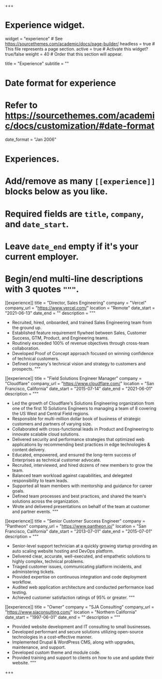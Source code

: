 +++
# Experience widget.
widget = "experience"  # See https://sourcethemes.com/academic/docs/page-builder/
headless = true  # This file represents a page section.
active = true  # Activate this widget? true/false
weight = 40  # Order that this section will appear.

title = "Experience"
subtitle = ""

# Date format for experience
#   Refer to https://sourcethemes.com/academic/docs/customization/#date-format
date_format = "Jan 2006"

# Experiences.
#   Add/remove as many `[[experience]]` blocks below as you like.
#   Required fields are `title`, `company`, and `date_start`.
#   Leave `date_end` empty if it's your current employer.
#   Begin/end multi-line descriptions with 3 quotes `"""`.


[[experience]]
  title = "Director, Sales Engineering"
  company = "Vercel"
  company_url = "https://www.vercel.com/"
  location = "Remote"
  date_start = "2021-06-13"
  date_end = ""
  description = """

  * Recruited, hired, onboarded, and trained Sales Engineering team from the ground up.
  * Established feature requirement flywheel between Sales, Customer Success, GTM, Product, and Engineering teams.
  * Routinely exceeded 100% of revenue objectives through cross-team collaboration.
  * Developed Proof of Concept approach focused on winning confidence of technical customers.
  * Defined company's technical vision and strategy to customers and prospects.
  """

[[experience]]
  title = "Field Solutions Engineer Manager"
  company = "Cloudflare"
  company_url = "https://www.cloudflare.com/"
  location = "San Francisco, California"
  date_start = "2015-07-14"
  date_end = "2021-06-01"
  description = """

  * Led the growth of Cloudflare's Solutions Engineering organization from one of the first 10 Solutions Engineers to managing a team of 8 covering the US West and Central Field regions.
  * Responsible for multi-million dollar book of business of strategic customers and partners of varying size.
  * Collaborated with cross-functional leads in Product and Engineering to innovate scalable cloud solutions.
  * Delivered security and performance strategies that optimized web applications by recommending best practices in edge technologies & content delivery.
  * Educated, empowered, and ensured the long-term success of Enterprises as technical customer advocate.
  * Recruited, interviewed, and hired dozens of new members to grow the team.
  * Balanced team workload against capabilities, and delegated responsibility to team leads.
  * Supported all team members with mentorship and guidance for career goals.
  * Defined team processes and best practices, and shared the team's solutions across the organization.
  * Wrote and delivered presentations on behalf of the team at customer and partner events.
  """

[[experience]]
  title = "Senior Customer Success Engineer"
  company = "Pantheon"
  company_url = "https://www.pantheon.io/"
  location = "San Francisco, California"
  date_start = "2013-07-01"
  date_end = "2015-07-01"
  description = """
  
  * Senior-level support technician at a quickly growing startup providing an auto scaling website hosting and DevOps platform.
  * Delivered clear, accurate, well-executed, and empathetic solutions to highly complex, technical problems.
  * Triaged customer issues, communicating platform incidents, and administering tickets.
  * Provided expertise on continuous integration and code deployment workflow.
  * Audited web application architecture and conducted performance load testing.
  * Achieved customer satisfaction ratings of 95% or greater.
  """

[[experience]]
  title = "Owner"
  company = "SJA Consulting"
  company_url = "https://www.sjaconsulting.com/"
  location = "Northern California"
  date_start = "1997-06-01"
  date_end = ""
  description = """

  * Provided website development and IT consulting to small businesses.
  * Developed performant and secure solutions utilizing open-source technologies in a cost-effective manner.
  * Implemented Drupal & WordPress CMS, along with upgrades, maintenance, and support.
  * Developed custom theme and module code.
  * Provided training and support to clients on how to use and update their website.
  """

+++
